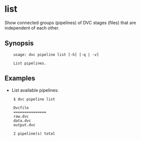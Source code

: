 # list

Show connected groups (pipelines) of DVC stages (files) that are independent of
each other.

## Synopsis

```usage
    usage: dvc pipeline list [-h] [-q | -v]

    List pipelines.
```

## Examples

- List available pipelines:

```dvc
    $ dvc pipeline list

    Dvcfile
    ===============
    raw.dvc
    data.dvc
    output.dvc

    2 pipeline(s) total
```

